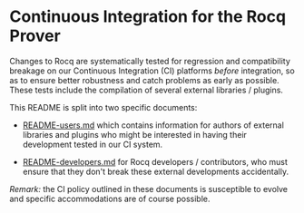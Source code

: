 Continuous Integration for the Rocq Prover
==========================================

Changes to Rocq are systematically tested for regression and compatibility
breakage on our Continuous Integration (CI) platforms *before* integration,
so as to ensure better robustness and catch problems as early as possible.
These tests include the compilation of several external libraries / plugins.

This README is split into two specific documents:

- [README-users.md](./README-users.md) which contains information for
  authors of external libraries and plugins who might be interested in
  having their development tested in our CI system.

- [README-developers.md](./README-developers.md) for Rocq developers /
  contributors, who must ensure that they don't break these external
  developments accidentally.

*Remark:* the CI policy outlined in these documents is susceptible to
evolve and specific accommodations are of course possible.
